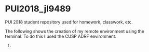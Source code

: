# PUI2018_jl9489
PUI 2018 student repository used for homework, classwork, etc.

The following shows the creation of my remote environment using the terminal.  To do this I used the CUSP ADRF environment.

1) 

